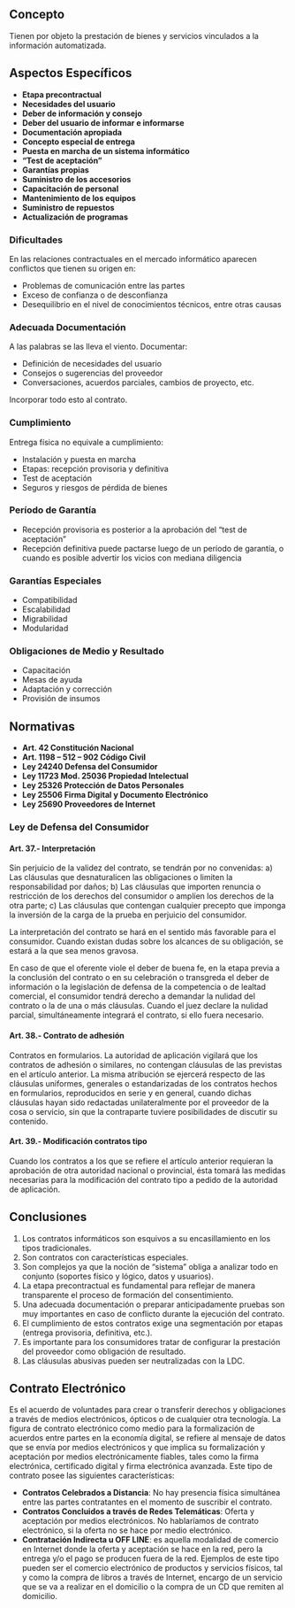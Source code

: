 ## Concepto

Tienen por objeto la prestación de bienes y servicios vinculados a la información automatizada.

## Aspectos Específicos

- **Etapa precontractual**
- **Necesidades del usuario**
- **Deber de información y consejo**
- **Deber del usuario de informar e informarse**
- **Documentación apropiada**
- **Concepto especial de entrega**
- **Puesta en marcha de un sistema informático**
- **“Test de aceptación”**
- **Garantías propias**
- **Suministro de los accesorios**
- **Capacitación de personal**
- **Mantenimiento de los equipos**
- **Suministro de repuestos**
- **Actualización de programas**

### Dificultades

En las relaciones contractuales en el mercado informático aparecen conflictos que tienen su origen en:
- Problemas de comunicación entre las partes
- Exceso de confianza o de desconfianza
- Desequilibrio en el nivel de conocimientos técnicos, entre otras causas

### Adecuada Documentación

A las palabras se las lleva el viento. Documentar:
- Definición de necesidades del usuario
- Consejos o sugerencias del proveedor
- Conversaciones, acuerdos parciales, cambios de proyecto, etc.

Incorporar todo esto al contrato.

### Cumplimiento

Entrega física no equivale a cumplimiento:
- Instalación y puesta en marcha
- Etapas: recepción provisoria y definitiva
- Test de aceptación
- Seguros y riesgos de pérdida de bienes

### Período de Garantía

- Recepción provisoria es posterior a la aprobación del “test de aceptación”
- Recepción definitiva puede pactarse luego de un período de garantía, o cuando es posible advertir los vicios con mediana diligencia

### Garantías Especiales

- Compatibilidad
- Escalabilidad
- Migrabilidad
- Modularidad

### Obligaciones de Medio y Resultado

- Capacitación
- Mesas de ayuda
- Adaptación y corrección
- Provisión de insumos

## Normativas

- **Art. 42 Constitución Nacional**
- **Art. 1198 – 512 – 902 Código Civil**
- **Ley 24240 Defensa del Consumidor**
- **Ley 11723 Mod. 25036 Propiedad Intelectual**
- **Ley 25326 Protección de Datos Personales**
- **Ley 25506 Firma Digital y Documento Electrónico**
- **Ley 25690 Proveedores de Internet**

### Ley de Defensa del Consumidor

#### Art. 37.- Interpretación

Sin perjuicio de la validez del contrato, se tendrán por no convenidas:
a) Las cláusulas que desnaturalicen las obligaciones o limiten la responsabilidad por daños;
b) Las cláusulas que importen renuncia o restricción de los derechos del consumidor o amplíen los derechos de la otra parte;
c) Las cláusulas que contengan cualquier precepto que imponga la inversión de la carga de la prueba en perjuicio del consumidor.

La interpretación del contrato se hará en el sentido más favorable para el consumidor. Cuando existan dudas sobre los alcances de su obligación, se estará a la que sea menos gravosa.

En caso de que el oferente viole el deber de buena fe, en la etapa previa a la conclusión del contrato o en su celebración o transgreda el deber de información o la legislación de defensa de la competencia o de lealtad comercial, el consumidor tendrá derecho a demandar la nulidad del contrato o la de una o más cláusulas. Cuando el juez declare la nulidad parcial, simultáneamente integrará el contrato, si ello fuera necesario.

#### Art. 38.- Contrato de adhesión

Contratos en formularios. La autoridad de aplicación vigilará que los contratos de adhesión o similares, no contengan cláusulas de las previstas en el artículo anterior. La misma atribución se ejercerá respecto de las cláusulas uniformes, generales o estandarizadas de los contratos hechos en formularios, reproducidos en serie y en general, cuando dichas cláusulas hayan sido redactadas unilateralmente por el proveedor de la cosa o servicio, sin que la contraparte tuviere posibilidades de discutir su contenido.

#### Art. 39.- Modificación contratos tipo

Cuando los contratos a los que se refiere el artículo anterior requieran la aprobación de otra autoridad nacional o provincial, ésta tomará las medidas necesarias para la modificación del contrato tipo a pedido de la autoridad de aplicación.

## Conclusiones

1. Los contratos informáticos son esquivos a su encasillamiento en los tipos tradicionales.
2. Son contratos con características especiales.
3. Son complejos ya que la noción de “sistema” obliga a analizar todo en conjunto (soportes físico y lógico, datos y usuarios).
4. La etapa precontractual es fundamental para reflejar de manera transparente el proceso de formación del consentimiento.
5. Una adecuada documentación o preparar anticipadamente pruebas son muy importantes en caso de conflicto durante la ejecución del contrato.
6. El cumplimiento de estos contratos exige una segmentación por etapas (entrega provisoria, definitiva, etc.).
7. Es importante para los consumidores tratar de configurar la prestación del proveedor como obligación de resultado.
8. Las cláusulas abusivas pueden ser neutralizadas con la LDC.

## Contrato Electrónico
Es el acuerdo de voluntades para crear o transferir derechos y obligaciones a través de medios electrónicos, ópticos o de cualquier otra tecnología. La figura de contrato electrónico como medio para la formalización de acuerdos entre partes en la economía digital, se refiere al mensaje de datos que se envía por medios electrónicos y que implica su formalización y aceptación por medios electrónicamente fiables, tales como la firma electrónica, certificado digital y firma electrónica avanzada. Este tipo de contrato posee las siguientes características:
- **Contratos Celebrados a Distancia**: No hay presencia física simultánea entre las partes contratantes en el momento de suscribir el contrato.
- **Contratos Concluidos a través de Redes Telemáticas**: Oferta y aceptación por medios electrónicos. No hablaríamos de contrato electrónico, si la oferta no se hace por medio electrónico.
- **Contratación Indirecta u OFF LINE**: es aquella modalidad de comercio en Internet donde la oferta y aceptación se hace en la red, pero la entrega y/o el pago se producen fuera de la red. Ejemplos de este tipo pueden ser el comercio electrónico de productos y servicios físicos, tal y como la compra de libros a través de Internet, encargo de un servicio que se va a realizar en el domicilio o la compra de un CD que remiten al domicilio.
